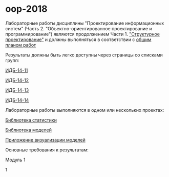 # oop-2018
Лабораторные работы дисциплины "Проектирование информационных систем" (Часть 2. "Объектно-ориентированное проектирование и программирование") являются продолжением Части 1. ["Структурное проектирование"](https://yadi.sk/d/qhFl_QMq3Maag9) и должны выполняться в соответствии с [общим планом работ]()

Результаты должны быть легко доступны через страницы со списками групп:

[ИДБ-14-11]()

[ИДБ-14-12]()

[ИДБ-14-13]()

[ИДБ-14-14]()

Лабораторные работы выполняются в одном или нескольких проектах:

[Библиотека статистики](https://github.com/stankin/oop-stat/projects/1)

[Библиотека моделей](https://github.com/stankin/oop-stat/projects/1)

[Приложение визуализации моделей](https://github.com/stankin/oop-stat/projects/1)

Основные требования к результатам:

Модуль 1

1
